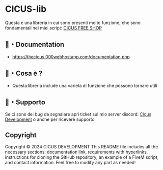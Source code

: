 
# CICUS-lib
Questa e una libreria in cui sono presenti molte funzione, che sono fondamentali 
nei miei script: [CICUS FREE SHOP](https://thecicus.000webhostapp.com/shop.php)

## 📖・Documentation
- https://thecicus.000webhostapp.com/documentation.php

## 📒・Cosa è ?
- Questa libreria include una varieta di funzione che possono tornare utili

## 📩・Supporto
Se ci sono dei bug da segnalare apri ticket sul mio server discord: [Cicus Development](https://discord.gg/wmW8Nxuh) o anche per ricevere supporto 

## Copyright
Copyright © 2024 CICUS DEVELOPMENT
This README file includes all the necessary sections: documentation link, requirements with hyperlinks, 
instructions for cloning the GitHub repository, an example of a FiveM script, and contact information. 
Feel free to modify any part as needed!


